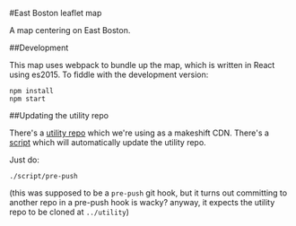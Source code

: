#East Boston leaflet map

A map centering on East Boston.

##Development

This map uses webpack to bundle up the map, which is written in React
using es2015. To fiddle with the development version:

```
npm install
npm start
```

##Updating the utility repo

There's a [utility repo](https://github.com/AntiEvictionBoston/utility)
which we're using as a makeshift CDN. There's
a [script](./script/pre-push) which will automatically update the utility
repo.

Just do:

```
./script/pre-push
```

(this was supposed to be a `pre-push` git hook, but it turns out
committing to another repo in a pre-push hook is wacky? anyway, it expects
the utility repo to be cloned at `../utility`)
